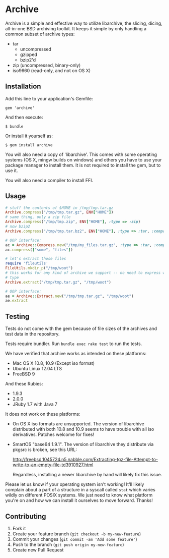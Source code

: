 # Archive

Archive is a simple and effective way to utilize libarchive, the slicing,
dicing, all-in-one BSD archiving toolkit. It keeps it simple by only handling a
common subset of archive types:

* tar
  * uncompressed
  * gzipped
  * bzip2'd
* zip (uncompressed, binary-only)
* iso9660 (read-only, and not on OS X)

## Installation

Add this line to your application's Gemfile:

    gem 'archive'

And then execute:

    $ bundle

Or install it yourself as:

    $ gem install archive

You will also need a copy of 'libarchive'. This comes with some operating
systems (OS X, mingw builds on windows) and others you have to use your package
manager to install them. It is not required to install the gem, but to use it.

You will also need a compiler to install FFI.

## Usage

```ruby
# stuff the contents of $HOME in /tmp/tmp.tar.gz
Archive.compress("/tmp/tmp.tar.gz", ENV["HOME"])
# same thing, only a zip file
Archive.compress("/tmp/tmp.zip", ENV["HOME"], :type => :zip)
# now bzip2
Archive.compress("/tmp/tmp.tar.bz2", ENV["HOME"], :type => :tar, :compression => :bzip2)

# OOP interface:
ac = Archive::Compress.new("/tmp/my_files.tar.gz", :type => :tar, :compression => :gzip)
ac.compress(["some", "files"])

# let's extract those files
require 'fileutils'
FileUtils.mkdir_p("/tmp/woot")
# this works for any kind of archive we support -- no need to express which
# type
Archive.extract("/tmp/tmp.tar.gz", "/tmp/woot")

# OOP interface:
ae = Archive::Extract.new("/tmp/tmp.tar.gz", "/tmp/woot")
ae.extract
```

## Testing

Tests do not come with the gem because of file sizes of the archives and test
data in the repository.

Tests require bundler. Run `bundle exec rake test` to run the tests.

We have verified that archive works as intended on these platforms:

* Mac OS X 10.8, 10.9 (Except iso format)
* Ubuntu Linux 12.04 LTS
* FreeBSD 9

And these Rubies:

* 1.9.3
* 2.0.0
* JRuby 1.7 with Java 7

It does not work on these platforms:

* On OS X iso formats are unsupported. The version of libarchive distributed
  with both 10.8 and 10.9 seems to have trouble with all iso derivatives.
  Patches welcome for fixes!

* SmartOS "base64 1.9.1". The version of libarchive they distribute via pkgsrc
	is broken, see this URL: 

  http://freebsd.1045724.n5.nabble.com/Extracting-tgz-file-Attempt-to-write-to-an-empty-file-td3910927.html

  Regardless, installing a newer libarchive by hand will likely fix this issue.

Please let us know if your operating system isn't working! It'll likely
complain about a part of a structure in a syscall called `stat` which varies
wildly on different POSIX systems. We just need to know what platform you're on
and how we can install it ourselves to move forward. Thanks!

## Contributing

1. Fork it
2. Create your feature branch (`git checkout -b my-new-feature`)
3. Commit your changes (`git commit -am 'Add some feature'`)
4. Push to the branch (`git push origin my-new-feature`)
5. Create new Pull Request
